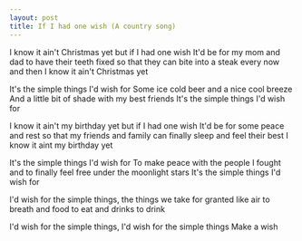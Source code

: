 ```yaml
---
layout: post
title: If I had one wish (A country song)
---
```


I know it ain't Christmas yet
but if I had one wish
It'd be for my mom and dad to have their teeth fixed
so that they can bite into a steak every now and then
I know it ain't Christmas yet

It's the simple things I'd wish for
Some ice cold beer and a nice cool breeze
And a little bit of shade with my best friends
It's the simple things I'd wish for

I know it ain't my birthday yet
but if I had one wish
It'd be for some peace and rest
so that my friends and family can finally sleep and feel their best
I know it aint my birthday yet

It's the simple things I'd wish for
To make peace with the people I fought
and to finally feel free under the moonlight stars
It's the simple things I'd wish for

I'd wish for the simple things, the things we take for granted
like air to breath and food to eat and drinks to drink

I'd wish for the simple things, I'd wish for the simple things
Make a wish
